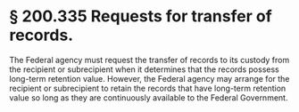 # § 200.335   Requests for transfer of records.

The Federal agency must request the transfer of records to its custody from the recipient or subrecipient when it determines that the records possess long-term retention value. However, the Federal agency may arrange for the recipient or subrecipient to retain the records that have long-term retention value so long as they are continuously available to the Federal Government.






